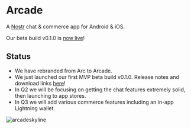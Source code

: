# Arcade

A [Nostr](https://github.com/nostr-protocol/nostr) chat & commerce app for Android & iOS.

Our beta build v0.1.0 is [now live](https://github.com/ArcadeLabsInc/arcade/releases)!

## Status

- We have rebranded from Arc to Arcade.
- We just launched our first MVP beta build v0.1.0. Release notes and download links [here](https://github.com/ArcadeLabsInc/arcade/releases/tag/v0.1.0-beta)!
- In Q2 we will be focusing on getting the chat features extremely solid, then launching to app stores.
- In Q3 we will add various commerce features including an in-app Lightning wallet.

![arcadeskyline](https://user-images.githubusercontent.com/14167547/229741634-735d487a-ab88-4061-aa75-d27e7b432f43.jpeg)
